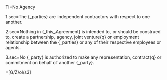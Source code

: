 Ti=No Agency

1.sec=The {_parties} are independent contractors with respect to one another.

2.sec=Nothing in {_this_Agreement} is intended to, or should be construed to, create a partnership, agency, joint venture{q} or employment relationship between the {_parties} or any of their respective employees or agents.

3.sec=No {_party} is authorized to make any representation, contract{q} or commitment on behalf of another {_party}.

=[G/Z/ol/s3]
